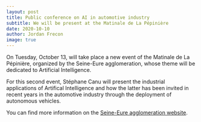```yaml
---
layout: post
title: Public conference on AI in automotive industry
subtitle: We will be present at the Matinale de La Pépinière
date: 2020-10-10
author: Jordan Frecon
image: true
---
```



On Tuesday, October 13, will take place a new event of the Matinale de La Pépinière, organized by the Seine-Eure agglomeration, whose theme will be dedicated to Artificial Intelligence.


For this second event, Stéphane Canu will present the industrial applications of Artifical Intelligence and how the latter has been invited in recent years in the automotive industry through the deployment of autonomous vehicles.


You can find more information on the <a href="https://www.agglo-seine-eure.fr/actualites/rendez-vous-13-octobre-matinale-pepiniere/">Seine-Eure agglomeration website</a>.


